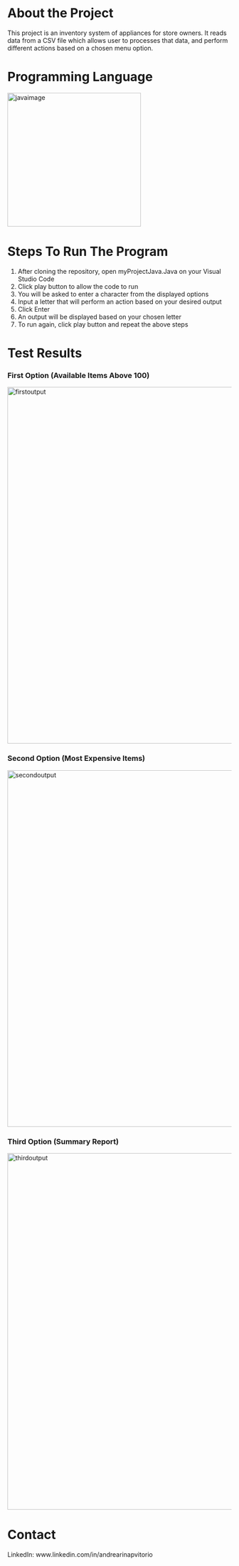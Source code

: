 <!DOCTYPE html>
<html>
<body>

<h1>About the Project</h1>
<p> This project is an inventory system of appliances for store owners. It reads data from a CSV file which allows user to processes that data, and perform different actions based on a chosen menu option.</p>

<h1> Programming Language </h1>
<img width="300" height="300" alt="javaimage" src="https://github.com/user-attachments/assets/9838eb80-8416-4492-a840-31d341cf091a"/>

<h1> Steps To Run The Program </h1>
<ol> 
  <li> After cloning the repository, open myProjectJava.Java on your Visual Studio Code </li> 
  <li> Click play button to allow the code to run </li>
  <li> You will be asked to enter a character from the displayed options </li>
  <li> Input a letter that will perform an action based on your desired output </li>
  <li> Click Enter </li>
  <li> An output will be displayed based on your chosen letter </li>
  <li> To run again, click play button and repeat the above steps </li>
</ol>

<h1> Test Results </h1>
<h3> First Option (Available Items Above 100) </h3>
<img width="800" height="800" alt="firstoutput" src="https://github.com/user-attachments/assets/950f49fb-1728-4e38-a2b8-d8fe704a9133" />
<h3> Second Option (Most Expensive Items) </h3>
<img width="800" height="800" alt="secondoutput" src="https://github.com/user-attachments/assets/90f2f67a-ab37-4929-84a7-0cd61e89223c" />
<h3> Third Option (Summary Report) </h3>
<img width="800" height="800" alt="thirdoutput" src="https://github.com/user-attachments/assets/a085374f-a361-48f5-ac86-a328f521db9f" />

<h1> Contact </h1>
<p> LinkedIn: www.linkedin.com/in/andrearinapvitorio </p>
</body>
</html>
